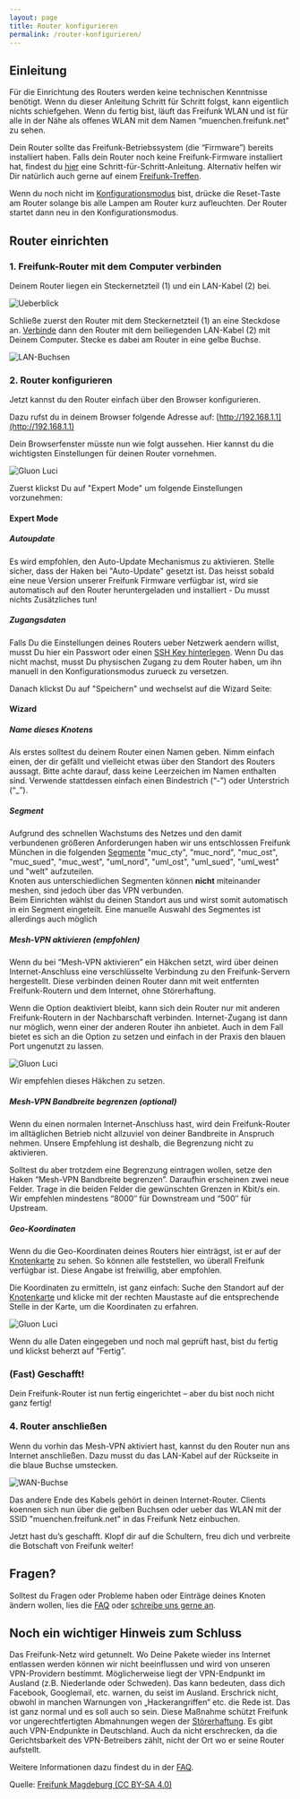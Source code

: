 ```yaml
---
layout: page
title: Router konfigurieren
permalink: /router-konfigurieren/
---
```


## Einleitung

Für die Einrichtung des Routers werden keine technischen Kenntnisse benötigt. Wenn du dieser Anleitung Schritt für Schritt folgst, kann eigentlich nichts schiefgehen. Wenn du fertig bist, läuft das Freifunk WLAN und ist für alle in der Nähe als offenes WLAN mit dem Namen “muenchen.freifunk.net” zu sehen.

Dein Router sollte das Freifunk-Betriebssystem (die “Firmware”) bereits installiert haben. Falls dein Router noch keine Freifunk-Firmware installiert hat, findest du [hier](/router-flashen/) eine Schritt-für-Schritt-Anleitung. Alternativ helfen wir Dir natürlich auch gerne auf einem [Freifunk-Treffen](/kontakt/).

Wenn du noch nicht im [Konfigurationsmodus](https://ffmuc.net/wiki/p/Routerkonfiguration_via_UI) bist, drücke die Reset-Taste am Router solange bis alle Lampen am Router kurz aufleuchten. Der Router startet dann neu in den Konfigurationsmodus.

## Router einrichten

### 1. Freifunk-Router mit dem Computer verbinden

Deinem Router liegen ein Steckernetzteil (1) und ein LAN-Kabel (2) bei.

![Ueberblick](/assets/router-flashen/guide-17.jpg) 

Schließe zuerst den Router mit dem Steckernetzteil (1) an eine Steckdose an. [Verbinde](https://ffmuc.net/wiki/p/Routerkonfiguration_via_UI#Verkabeln) dann den Router mit dem beiliegenden LAN-Kabel (2) mit Deinem Computer. Stecke es dabei am Router in eine gelbe Buchse.

![LAN-Buchsen](/assets/router-flashen/guide-15.jpg)

### 2. Router konfigurieren

Jetzt kannst du den Router einfach über den Browser konfigurieren.

Dazu rufst du in deinem Browser folgende Adresse auf: [http://192.168.1.1](http://192.168.1.1)

Dein Browserfenster müsste nun wie folgt aussehen. Hier kannst du die wichtigsten Einstellungen für deinen Router vornehmen.

![Gluon Luci](/assets/router-konfigurieren/luci01.png)

Zuerst klickst Du auf "Expert Mode" um folgende Einstellungen vorzunehmen:

#### Expert Mode

##### Autoupdate
Es wird empfohlen, den Auto-Update Mechanismus zu aktivieren.
Stelle sicher, dass der Haken bei "Auto-Update" gesetzt ist.
Das heisst sobald eine neue Version unserer Freifunk Firmware verfügbar ist, wird sie automatisch auf den Router heruntergeladen und installiert - Du musst nichts Zusätzliches tun!

##### Zugangsdaten
Falls Du die Einstellungen deines Routers ueber Netzwerk aendern willst, 
musst Du hier ein Passwort oder einen [SSH Key hinterlegen](https://forum.freifunk.net/t/ssh-key-einrichten/2165).
Wenn Du das nicht machst, musst Du physischen Zugang zu dem Router haben, um 
ihn manuell in den Konfigurationsmodus zurueck zu versetzen.

Danach klickst Du auf "Speichern" und wechselst auf die Wizard Seite:

#### Wizard

##### Name dieses Knotens
Als erstes solltest du deinem Router einen Namen geben. Nimm einfach einen, der dir gefällt und vielleicht etwas über den Standort des Routers aussagt. Bitte achte darauf, dass keine Leerzeichen im Namen enthalten sind. Verwende stattdessen einfach einen Bindestrich (“-”) oder Unterstrich (“_”).

##### Segment
Aufgrund des schnellen Wachstums des Netzes und den damit verbundenen größeren Anforderungen haben wir uns entschlossen Freifunk München in die folgenden [Segmente](http://umap.openstreetmap.fr/en/map/ffmuc-sites_319166#9/47.9421/10.6128) "muc_cty", "muc_nord", "muc_ost", "muc_sued", "muc_west", "uml_nord", "uml_ost", "uml_sued", "uml_west" und "welt" aufzuteilen. <br>
Knoten aus unterschiedlichen Segmenten können **nicht** miteinander meshen, sind jedoch über das VPN verbunden. <br>
Beim Einrichten wählst du deinen Standort aus und wirst somit automatisch in ein Segment eingeteilt. Eine manuelle Auswahl des Segmentes ist allerdings auch möglich

##### Mesh-VPN aktivieren (empfohlen)
Wenn du bei “Mesh-VPN aktivieren” ein Häkchen setzt, wird über deinen Internet-Anschluss eine verschlüsselte Verbindung zu den Freifunk-Servern hergestellt. Diese verbinden deinen Router dann mit weit entfernten Freifunk-Routern und dem Internet, ohne Störerhaftung.

Wenn die Option deaktiviert bleibt, kann sich dein Router nur mit anderen Freifunk-Routern in der Nachbarschaft verbinden. Internet-Zugang ist dann nur möglich, wenn einer der anderen Router ihn anbietet. Auch in dem Fall bietet es sich an die Option zu setzen und einfach in der Praxis den blauen Port ungenutzt zu lassen.

![Gluon Luci](/assets/router-konfigurieren/luci02.png)

Wir empfehlen dieses Häkchen zu setzen.

##### Mesh-VPN Bandbreite begrenzen (optional)
Wenn du einen normalen Internet-Anschluss hast, wird dein Freifunk-Router im alltäglichen Betrieb nicht allzuviel von deiner Bandbreite in Anspruch nehmen. Unsere Empfehlung ist deshalb, die Begrenzung nicht zu aktivieren.

Solltest du aber trotzdem eine Begrenzung eintragen wollen, setze den Haken “Mesh-VPN Bandbreite begrenzen”. Daraufhin erscheinen zwei neue Felder. Trage in die beiden Felder die gewünschten Grenzen in Kbit/s ein. Wir empfehlen mindestens “8000″ für Downstream und “500″ für Upstream.

##### Geo-Koordinaten
Wenn du die Geo-Koordinaten deines Routers hier einträgst, ist er auf der [Knotenkarte](https://map.ffmuc.net/) zu sehen. So können alle feststellen, wo überall Freifunk verfügbar ist. Diese Angabe ist freiwillig, aber empfohlen.

Die Koordinaten zu ermitteln, ist ganz einfach: Suche den Standort auf der [Knotenkarte](https://map.ffmuc.net/) und klicke mit der rechten Maustaste auf die entsprechende Stelle in der Karte, um die Koordinaten zu erfahren.

![Gluon Luci](/assets/router-konfigurieren/luci03.png)

Wenn du alle Daten eingegeben und noch mal geprüft hast, bist du fertig und klickst beherzt auf “Fertig”.

### (Fast) Geschafft!

Dein Freifunk-Router ist nun fertig eingerichtet – aber du bist noch nicht ganz fertig!

### 4. Router anschließen

Wenn du vorhin das Mesh-VPN aktiviert hast, kannst du den Router nun ans Internet anschließen. Dazu musst du das LAN-Kabel auf der Rückseite in die blaue Buchse umstecken.

![WAN-Buchse](/assets/router-flashen/guide-16.jpg)

Das andere Ende des Kabels gehört in deinen Internet-Router.
Clients koennen sich nun über die gelben Buchsen oder ueber das WLAN mit der SSID "muenchen.freifunk.net" in das Freifunk Netz einbuchen.

Jetzt hast du’s geschafft. Klopf dir auf die Schultern, freu dich und verbreite die Botschaft von Freifunk weiter!

## Fragen?

Solltest du Fragen oder Probleme haben oder Einträge deines Knoten ändern wollen, lies die [FAQ](/faq/) oder [schreibe uns gerne an](/kontakt/).

## Noch ein wichtiger Hinweis zum Schluss

Das Freifunk-Netz wird getunnelt. Wo Deine Pakete wieder ins Internet entlassen werden können wir nicht beeinflussen und wird von unseren VPN-Providern bestimmt. Möglicherweise liegt der VPN-Endpunkt im Ausland (z.B. Niederlande oder Schweden). Das kann bedeuten, dass dich Facebook, Googlemail, etc. warnen, du seist im Ausland. Erschrick nicht, obwohl in manchen Warnungen von „Hackerangriffen“ etc. die Rede ist. Das ist ganz normal und es soll auch so sein. Diese Maßnahme schützt Freifunk vor ungerechtfertigten Abmahnungen wegen der [Störerhaftung](https://ffmuc.net/wiki/p/Argumentationshilfe_Freifunk#St.C3.B6rerhaftung). Es gibt auch VPN-Endpunkte in Deutschland. Auch da nicht erschrecken, da die Gerichtsbarkeit des VPN-Betreibers zählt, nicht der Ort wo er seine Router aufstellt.

Weitere Informationen dazu findest du in der [FAQ](/faq/).

Quelle: [Freifunk Magdeburg (CC BY-SA 4.0)](http://md.freifunk.net)
